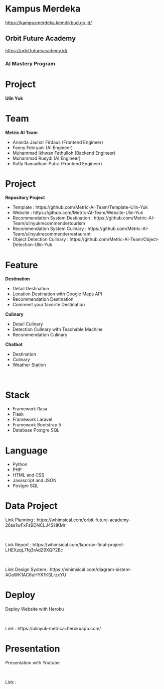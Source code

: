 # Kampus Merdeka 
https://kampusmerdeka.kemdikbud.go.id/
## Orbit Future Academy 
https://orbitfutureacademy.id/
### AI Mastery Program
# Project
<strong>Ulin Yuk</strong>

# Team
<strong>Metric AI Team</strong>
<br>
<ul>
    <li>Ananda Jauhar Firdaus (Frontend Engineer)</li>
    <li>Fanny Febryani (AI Engineer)</li>
    <li>Muhammad Ikhwan Fathulloh (Backend Engineer)</li>
    <li>Muhammad Rusydi (AI Engineer)</li>
    <li>Rafly Ramadhani Putra (Frontend Engineer)</li>
</ul>

# Project
<strong>Repository Project</strong>
<ul>
    <li>Template : https://github.com/Metric-AI-Team/Template-Ulin-Yuk</li>
    <li>Website : https://github.com/Metric-AI-Team/Website-Ulin-Yuk</li>
    <li>Recommendation System Destination : https://github.com/Metric-AI-Team/ulinyukrecommendertourism</li>
    <li>Recommendation System Culinary : https://github.com/Metric-AI-Team/ulinyukrecommenderrestaurant</li>
    <li>Object Detection Culinary : https://github.com/Metric-AI-Team/Object-Detection-Ulin-Yuk</li>
</ul>

# Feature 
<strong>Destination</strong>
<ul>
    <li>Detail Destination</li>
    <li>Location Destination with Google Maps API</li>
    <li>Recommendation Destination</li>
    <li>Comment your favorite Destination</li>
</ul>

<strong>Culinary</strong>
<ul>
    <li>Detail Culinary</li>
    <li>Detection Culinary with Teachable Machine</li>
    <li>Recommendation Culinary</li>
</ul>

<strong>Chatbot</strong>
<ul>
    <li>Destination</li>
    <li>Culinary</li>
    <li>Weather Station</li>
</ul>
<br>

# Stack
<ul>
    <li>Framework Rasa</li>
    <li>Flask</li>
    <li>Framework Laravel</li>
    <li>Framework Bootstrap 5</li>
    <li>Database Postgre SQL</li>
</ul>

# Language
<ul>
    <li>Python</li>
    <li>PHP</li>
    <li>HTML and CSS</li>
    <li>Javascript and JSON</li>
    <li>Postgre SQL</li>
</ul>

# Data Project
<p>Link Planning : https://whimsical.com/orbit-future-academy-26ss1wFxFs9DNCLJ4SHKMr</p>
<br>
<p>Link Report : https://whimsical.com/laporan-final-project-LHEXzqL7fq3rAdZ9XQP2Ec</p>
<br>
<p>Link Design System : https://whimsical.com/diagram-sistem-AGoWK1AC6uHYK1KSLrzxYU</p>

# Deploy
<p>Deploy Website with Heroku</p>
<br>
<p>Link : https://ulinyuk-metricai.herokuapp.com/</p>

# Presentation
<p>Presentation with Youtube</p>
<br>
<p>Link : </p>
